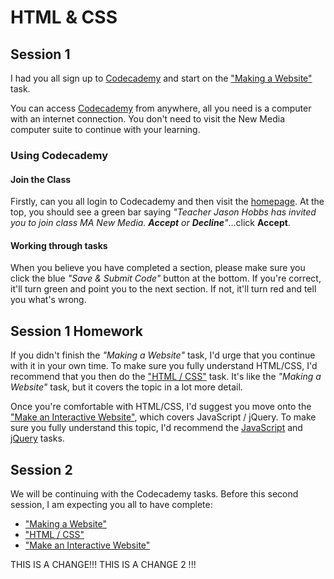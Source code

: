 # HTML & CSS

## Session 1

I had you all sign up to [Codecademy](http://codecademy.com) and start on the ["Making a Website"](http://www.codecademy.com/en/skills/make-a-website/) task.

You can access [Codecademy](http://codecademy.com) from anywhere, all you need is a computer with an internet connection. You don't need to visit the New Media computer suite to continue with your learning.

### Using Codecademy

#### Join the Class
Firstly, can you all login to Codecademy and then visit the [homepage](http://codecademy.com). At the top, you should see a green bar saying *"Teacher Jason Hobbs has invited you to join class MA New Media. __Accept__ or __Decline__"*...click __Accept__.

#### Working through tasks

When you believe you have completed a section, please make sure you click the blue *"Save & Submit Code"* button at the bottom. If you're correct, it'll turn green and point you to the next section. If not, it'll turn red and tell you what's wrong.

## Session 1 Homework

If you didn't finish the *"Making a Website"* task, I'd urge that you continue with it in your own time. To make sure you fully understand HTML/CSS, I'd recommend that you then do the ["HTML / CSS"](http://www.codecademy.com/en/tracks/web) task. It's like the *"Making a Website"* task, but it covers the topic in a lot more detail.

Once you're comfortable with HTML/CSS, I'd suggest you move onto the ["Make an Interactive Website"](http://www.codecademy.com/en/skills/make-an-interactive-website/), which covers JavaScript / jQuery. To make sure you fully understand this topic, I'd recommend the [JavaScript](http://www.codecademy.com/en/tracks/javascript) and [jQuery](http://www.codecademy.com/en/tracks/jquery) tasks.

## Session 2

We will be continuing with the Codecademy tasks. Before this second session, I am expecting you all to have complete:

* ["Making a Website"](http://www.codecademy.com/en/skills/make-a-website/)
* ["HTML / CSS"](http://www.codecademy.com/en/tracks/web)
* ["Make an Interactive Website"](http://www.codecademy.com/en/skills/make-an-interactive-website/)

THIS IS A CHANGE!!!
THIS IS A CHANGE 2 !!!